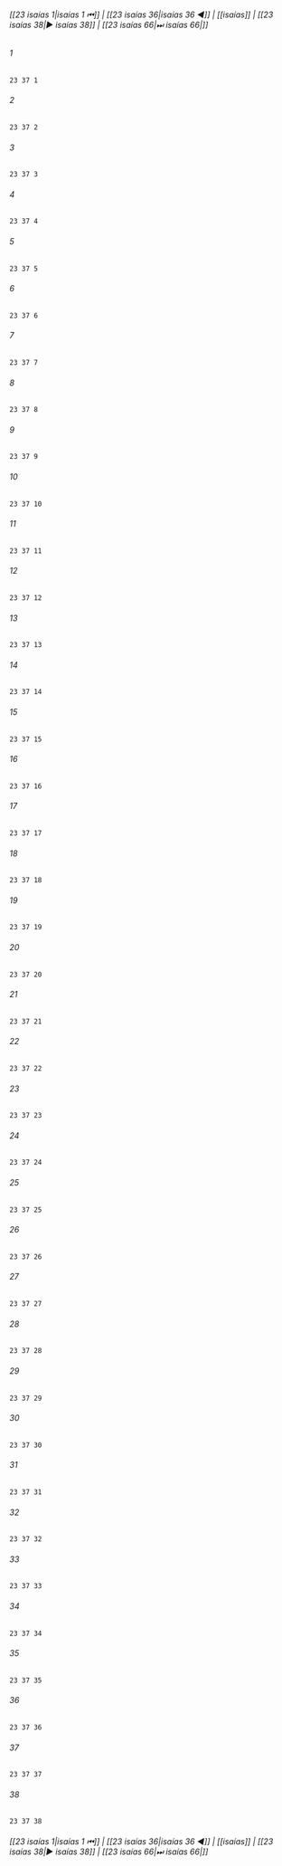 
###### [[23 isaías 1|isaías 1 ⏮]] | [[23 isaías 36|isaías 36 ◀]] | [[isaías]] | [[23 isaías 38|▶ isaías 38]] | [[23 isaías 66|⏭ isaías 66|]]

###### 1
``` verse
23 37 1 
```
###### 2
``` verse
23 37 2 
```
###### 3
``` verse
23 37 3 
```
###### 4
``` verse
23 37 4 
```
###### 5
``` verse
23 37 5 
```
###### 6
``` verse
23 37 6 
```
###### 7
``` verse
23 37 7 
```
###### 8
``` verse
23 37 8 
```
###### 9
``` verse
23 37 9 
```
###### 10
``` verse
23 37 10 
```
###### 11
``` verse
23 37 11 
```
###### 12
``` verse
23 37 12 
```
###### 13
``` verse
23 37 13 
```
###### 14
``` verse
23 37 14 
```
###### 15
``` verse
23 37 15 
```
###### 16
``` verse
23 37 16 
```
###### 17
``` verse
23 37 17 
```
###### 18
``` verse
23 37 18 
```
###### 19
``` verse
23 37 19 
```
###### 20
``` verse
23 37 20 
```
###### 21
``` verse
23 37 21 
```
###### 22
``` verse
23 37 22 
```
###### 23
``` verse
23 37 23 
```
###### 24
``` verse
23 37 24 
```
###### 25
``` verse
23 37 25 
```
###### 26
``` verse
23 37 26 
```
###### 27
``` verse
23 37 27 
```
###### 28
``` verse
23 37 28 
```
###### 29
``` verse
23 37 29 
```
###### 30
``` verse
23 37 30 
```
###### 31
``` verse
23 37 31 
```
###### 32
``` verse
23 37 32 
```
###### 33
``` verse
23 37 33 
```
###### 34
``` verse
23 37 34 
```
###### 35
``` verse
23 37 35 
```
###### 36
``` verse
23 37 36 
```
###### 37
``` verse
23 37 37 
```
###### 38
``` verse
23 37 38 
```

###### [[23 isaías 1|isaías 1 ⏮]] | [[23 isaías 36|isaías 36 ◀]] | [[isaías]] | [[23 isaías 38|▶ isaías 38]] | [[23 isaías 66|⏭ isaías 66|]]

